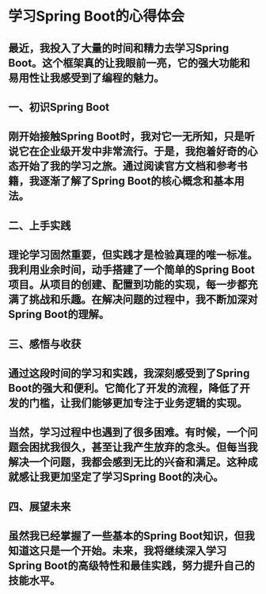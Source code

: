 # **学习Spring Boot的心得体会**
## 最近，我投入了大量的时间和精力去学习Spring Boot。这个框架真的让我眼前一亮，它的强大功能和易用性让我感受到了编程的魅力。
## 一、初识Spring Boot
## 刚开始接触Spring Boot时，我对它一无所知，只是听说它在企业级开发中非常流行。于是，我抱着好奇的心态开始了我的学习之旅。通过阅读官方文档和参考书籍，我逐渐了解了Spring Boot的核心概念和基本用法。
## 二、上手实践
## 理论学习固然重要，但实践才是检验真理的唯一标准。我利用业余时间，动手搭建了一个简单的Spring Boot项目。从项目的创建、配置到功能的实现，每一步都充满了挑战和乐趣。在解决问题的过程中，我不断加深对Spring Boot的理解。
## 三、感悟与收获
## 通过这段时间的学习和实践，我深刻感受到了Spring Boot的强大和便利。它简化了开发的流程，降低了开发的门槛，让我们能够更加专注于业务逻辑的实现。
## 当然，学习过程中也遇到了很多困难。有时候，一个问题会困扰我很久，甚至让我产生放弃的念头。但每当我解决一个问题，我都会感到无比的兴奋和满足。这种成就感让我更加坚定了学习Spring Boot的决心。
## 四、展望未来
## 虽然我已经掌握了一些基本的Spring Boot知识，但我知道这只是一个开始。未来，我将继续深入学习Spring Boot的高级特性和最佳实践，努力提升自己的技能水平。
##